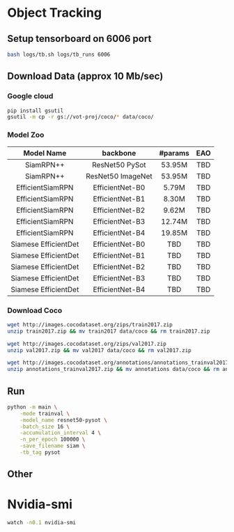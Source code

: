 # Object Tracking

## Setup tensorboard on 6006 port

```bash
bash logs/tb.sh logs/tb_runs 6006
```

## Download Data (approx 10 Mb/sec)

### Google cloud

```bash
pip install gsutil
gsutil -m cp -r gs://vot-proj/coco/* data/coco/
```

### Model Zoo
| Model Name | backbone | #params | EAO | 
| :----------: | :--------: | :-----------: | :--------: |
| SiamRPN++  | ResNet50 PySot | 53.95M | TBD | 
| SiamRPN++  | ResNet50 ImageNet | 53.95M | TBD | 
| EfficientSiamRPN  | EfficientNet-B0 | 5.79M | TBD | 
| EfficientSiamRPN  | EfficientNet-B1 | 8.30M | TBD | 
| EfficientSiamRPN  | EfficientNet-B2 | 9.62M | TBD | 
| EfficientSiamRPN  | EfficientNet-B3 | 12.74M | TBD | 
| EfficientSiamRPN  | EfficientNet-B4 | 19.85M | TBD | 
| Siamese EfficientDet | EfficientNet-B0 | TBD | TBD | 
| Siamese EfficientDet  | EfficientNet-B1 | TBD | TBD | 
| Siamese EfficientDet  | EfficientNet-B2 | TBD | TBD | 
| Siamese EfficientDet  | EfficientNet-B3 | TBD | TBD | 
| Siamese EfficientDet  | EfficientNet-B4 | TBD | TBD | 


### Download Coco

```bash
wget http://images.cocodataset.org/zips/train2017.zip
unzip train2017.zip && mv train2017 data/coco && rm train2017.zip

wget http://images.cocodataset.org/zips/val2017.zip
unzip val2017.zip && mv val2017 data/coco && rm val2017.zip

wget http://images.cocodataset.org/annotations/annotations_trainval2017.zip
unzip annotations_trainval2017.zip && mv annotations data/coco && rm annotations_trainval2017.zip
```

## Run

```bash
python -m main \
    -mode trainval \
    -model_name resnet50-pysot \
    -batch_size 16 \
    -accumulation_interval 4 \
    -n_per_epoch 100000 \
    -save_filename siam \
    -tb_tag pysot
```

## Other

# Nvidia-smi
```bash
watch -n0.1 nvidia-smi
```